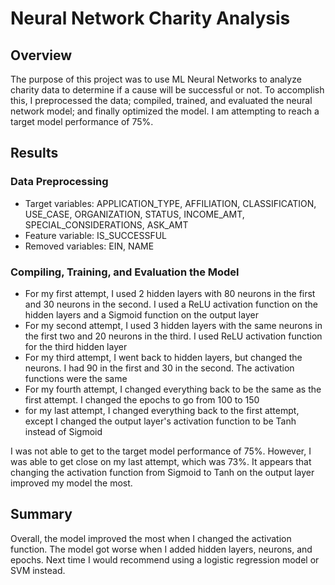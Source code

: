 # Neural Network Charity Analysis

## Overview

The purpose of this project was to use ML Neural Networks to analyze charity data to determine if a cause will be successful or not. To accomplish this, I preprocessed the data; compiled, trained, and evaluated the neural network model; and finally optimized the model. I am attempting to reach a target model performance of 75%.   

## Results
   
### Data Preprocessing
  
- Target variables: APPLICATION_TYPE, AFFILIATION, CLASSIFICATION, USE_CASE, ORGANIZATION, STATUS, INCOME_AMT, SPECIAL_CONSIDERATIONS, ASK_AMT
- Feature variable: IS_SUCCESSFUL
- Removed variables: EIN, NAME
   
### Compiling, Training, and Evaluation the Model

- For my first attempt, I used 2 hidden layers with 80 neurons in the first and 30 neurons in the second. I used a ReLU activation function on the hidden layers and a Sigmoid function on the output layer
- For my second attempt, I used 3 hidden layers with the same neurons in the first two and 20 neurons in the third. I used ReLU activation function for the third hidden layer
- For my third attempt, I went back to hidden layers, but changed the neurons. I had 90 in the first and 30 in the second. The activation functions were the same
- For my fourth attempt, I changed everything back to be the same as the first attempt. I changed the epochs to go from 100 to 150
- for my last attempt, I changed everything back to the first attempt, except I changed the output layer's activation function to be Tanh instead of Sigmoid

I was not able to get to the target model performance of 75%. However, I was able to get close on my last attempt, which was 73%. It appears that changing the activation function from Sigmoid to Tanh on the output layer improved my model the most.

## Summary

Overall, the model improved the most when I changed the activation function. The model got worse when I added hidden layers, neurons, and epochs. Next time I would recommend using a logistic regression model or SVM instead.
  

    
